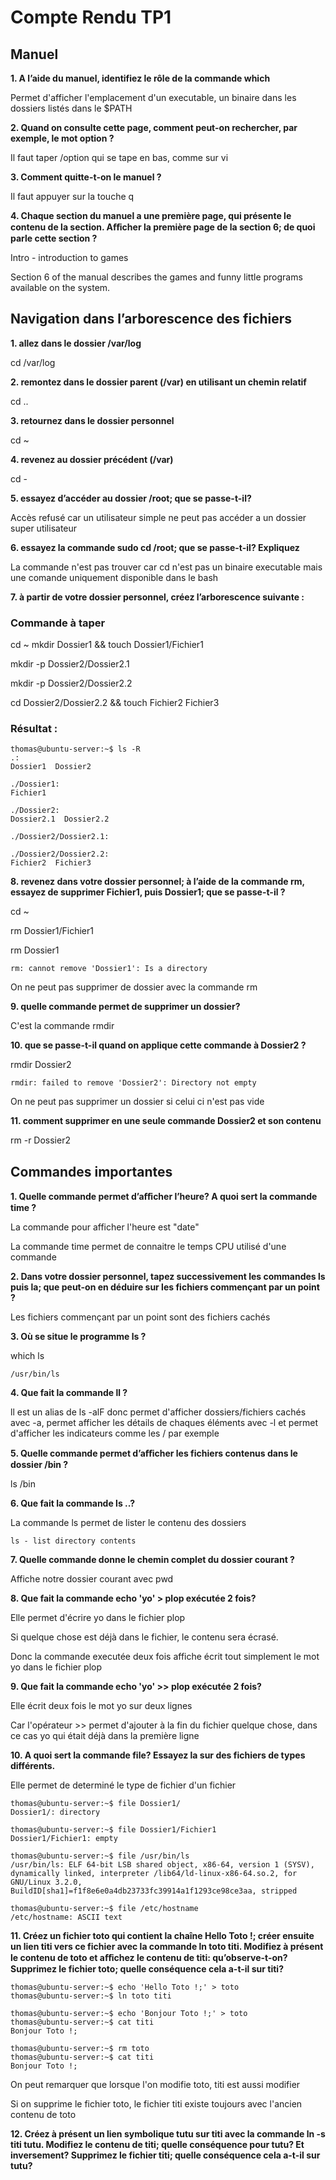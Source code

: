 # Compte Rendu TP1

## Manuel
__1. A l’aide du manuel, identifiez le rôle de la commande which__

Permet d'afficher l'emplacement d'un executable, un binaire dans les dossiers listés dans le $PATH

__2. Quand on consulte cette page, comment peut-on rechercher, par exemple, le mot option ?__

Il faut taper /option qui se tape en bas, comme sur vi

__3. Comment quitte-t-on le manuel ?__

Il faut appuyer sur la touche q

__4. Chaque section du manuel a une première page, qui présente le contenu de la section. Aﬀicher la première page de la section 6; de quoi parle cette section ?__

Intro - introduction to games

Section 6 of the manual describes the games and funny little programs available on the system.

## Navigation dans l’arborescence des fichiers

__1. allez dans le dossier /var/log__

cd /var/log

__2. remontez dans le dossier parent (/var) en utilisant un chemin relatif__

cd ..

__3. retournez dans le dossier personnel__

cd ~

__4. revenez au dossier précédent (/var)__

cd -

__5. essayez d’accéder au dossier /root; que se passe-t-il?__

Accès refusé car un utilisateur simple ne peut pas accéder a un dossier super utilisateur

__6. essayez la commande sudo cd /root; que se passe-t-il? Expliquez__

La commande n'est pas trouver car cd n'est pas un binaire executable mais une comande uniquement disponible dans le bash

__7. à partir de votre dossier personnel, créez l’arborescence suivante :__

### Commande à taper

cd ~
mkdir Dossier1 && touch Dossier1/Fichier1

mkdir -p Dossier2/Dossier2.1

mkdir -p Dossier2/Dossier2.2

cd Dossier2/Dossier2.2 && touch Fichier2 Fichier3

### Résultat :

```
thomas@ubuntu-server:~$ ls -R
.:
Dossier1  Dossier2

./Dossier1:
Fichier1

./Dossier2:
Dossier2.1  Dossier2.2

./Dossier2/Dossier2.1:

./Dossier2/Dossier2.2:
Fichier2  Fichier3
```

__8. revenez dans votre dossier personnel; à l’aide de la commande rm, essayez de supprimer Fichier1, puis Dossier1; que se passe-t-il ?__

cd ~

rm Dossier1/Fichier1

rm Dossier1

```rm: cannot remove 'Dossier1': Is a directory ```

On ne peut pas supprimer de dossier avec la commande rm

__9. quelle commande permet de supprimer un dossier?__

C'est la commande rmdir

__10. que se passe-t-il quand on applique cette commande à Dossier2 ?__

rmdir Dossier2

```rmdir: failed to remove 'Dossier2': Directory not empty```

On ne peut pas supprimer un dossier si celui ci n'est pas vide

__11. comment supprimer en une seule commande Dossier2 et son contenu__


rm -r Dossier2

## Commandes importantes

__1. Quelle commande permet d’aﬀicher l’heure? A quoi sert la commande time ?__

La commande pour afficher l'heure est "date"

La commande time permet de connaitre le temps CPU utilisé d'une commande

__2. Dans votre dossier personnel, tapez successivement les commandes ls puis la; que peut-on en déduire sur les fichiers commençant par un point ?__

Les fichiers commençant par un point sont des fichiers cachés

__3. Où se situe le programme ls ?__

which ls

```/usr/bin/ls```

__4. Que fait la commande ll ?__

ll est un alias de ls -alF donc permet d'afficher dossiers/fichiers cachés avec -a, permet afficher les détails de chaques éléments avec -l et permet d'afficher les indicateurs comme les / par exemple

__5. Quelle commande permet d’aﬀicher les fichiers contenus dans le dossier /bin ?__

ls /bin

__6. Que fait la commande ls ..?__

La commande ls permet de lister le contenu des dossiers

```ls - list directory contents```

__7. Quelle commande donne le chemin complet du dossier courant ?__

Affiche notre dossier courant avec pwd

__8. Que fait la commande echo 'yo' > plop exécutée 2 fois?__

Elle permet d'écrire yo dans le fichier plop

Si quelque chose est déjà dans le fichier, le contenu sera écrasé.

Donc la commande executée deux fois affiche écrit tout simplement le mot yo dans le fichier plop

__9. Que fait la commande echo 'yo' >> plop exécutée 2 fois?__

Elle écrit deux fois le mot yo sur deux lignes

Car l'opérateur >> permet d'ajouter à la fin du fichier quelque chose, dans ce cas yo qui était déjà dans la première ligne

__10. A quoi sert la commande file? Essayez la sur des fichiers de types différents.__

Elle permet de determiné le type de fichier d'un fichier

```
thomas@ubuntu-server:~$ file Dossier1/
Dossier1/: directory

thomas@ubuntu-server:~$ file Dossier1/Fichier1
Dossier1/Fichier1: empty

thomas@ubuntu-server:~$ file /usr/bin/ls
/usr/bin/ls: ELF 64-bit LSB shared object, x86-64, version 1 (SYSV), dynamically linked, interpreter /lib64/ld-linux-x86-64.so.2, for GNU/Linux 3.2.0, BuildID[sha1]=f1f8e6e0a4db23733fc39914a1f1293ce98ce3aa, stripped

thomas@ubuntu-server:~$ file /etc/hostname
/etc/hostname: ASCII text

```

__11. Créez un fichier toto qui contient la chaîne Hello Toto !; créer ensuite un lien titi vers ce fichier avec la commande ln toto titi. Modifiez à présent le contenu de toto et aﬀichez le contenu de titi: qu’observe-t-on? Supprimez le fichier toto; quelle conséquence cela a-t-il sur titi?__

```
thomas@ubuntu-server:~$ echo 'Hello Toto !;' > toto
thomas@ubuntu-server:~$ ln toto titi

thomas@ubuntu-server:~$ echo 'Bonjour Toto !;' > toto
thomas@ubuntu-server:~$ cat titi
Bonjour Toto !;

thomas@ubuntu-server:~$ rm toto
thomas@ubuntu-server:~$ cat titi
Bonjour Toto !;

```

On peut remarquer que lorsque l'on modifie toto, titi est aussi modifier

Si on supprime le fichier toto, le fichier titi existe toujours avec l'ancien contenu de toto



__12. Créez à présent un lien symbolique tutu sur titi avec la commande ln -s titi tutu. Modifiez le contenu de titi; quelle conséquence pour tutu? Et inversement? Supprimez le fichier titi; quelle conséquence cela a-t-il sur tutu?__

